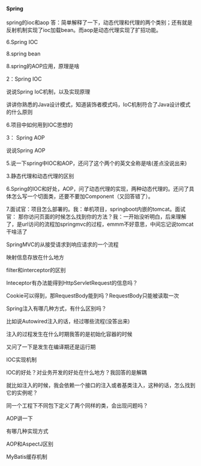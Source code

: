 #### Spring 

spring的ioc和aop
答：简单解释了一下，动态代理和代理的两个类别；还有就是反射机制实现了ioc加载bean。而aop是动态代理实现了扩招功能。

6.Spring IOC

8.spring bean

8.spring的AOP应用，原理是啥

2：Spring IOC

说说Spring IoC机制，以及实现原理

讲讲你熟悉的Java设计模式，知道装饰者模式吗，IoC机制符合了Java设计模式的什么原则

6.项目中如何用到IOC思想的 

3： Spring AOP

说说Spring AOP

5.说一下spring中IOC和AOP，还问了这个两个的英文全称是啥(差点没说出来) 

3.静态代理和动态代理的区别 

6.Spring的IOC和好处，AOP，问了动态代理的实现，两种动态代理的。还问了具体怎么写一个切面类，还要不要加Component（又回答错了）。

7.面试官：项目怎么部署的。我：单机项目，springboot内嵌的tomcat。面试官： 那你访问页面的时候怎么找到你的方法？我：一开始没听明白，后来理解了，是url访问的流程加springmvc的过程，emmm不好意思，中间忘记说tomcat干啥活了

SpringMVC的从接受请求到响应请求的一个流程

映射信息存放在什么地方

filter和interceptor的区别

Inteceptor有办法能得到HttpServletRequest的信息吗？  

Cookie可以得到，那RequestBody能到吗？RequestBody只能被读取一次  

Spring注入有哪几种方式，有什么区别吗？  

比如说Autowired注入的话，经过哪些流程(没答出来)  

注入的过程发生在什么时期我答的是初始化容器的时候  

又问了一下是发生在编译期还是运行期  

IOC实现机制  

IOC的好处？对业务开发的好处在什么地方？我回答的是解耦  

就比如注入的时候，我会依赖一个接口的注入或者基类注入，这种的话，怎么找到它的实例呢？  

同一个工程下不同包下定义了两个同样的类，会出现问题吗？  

AOP讲一下  

有哪几种实现方式  

AOP和AspectJ区别  

MyBatis缓存机制